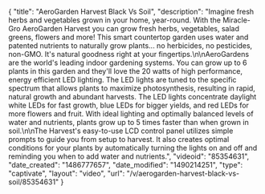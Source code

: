 {
    "title": "AeroGarden Harvest Black Vs Soil",
    "description": "Imagine fresh herbs and vegetables grown in your home, year-round. With the Miracle-Gro AeroGarden Harvest you can grow fresh herbs, vegetables, salad greens, flowers and more! This smart countertop garden uses water and patented nutrients to naturally grow plants... no herbicides, no pesticides, non-GMO. It's natural goodness right at your fingertips.\n\nAeroGardens are the world's leading indoor gardening systems. You can grow up to 6 plants in this garden and they'll love the 20 watts of high performance, energy efficient LED lighting. The LED lights are tuned to the specific spectrum that allows plants to maximize photosynthesis, resulting in rapid, natural growth and abundant harvests. The LED lights concentrate daylight white LEDs for fast growth, blue LEDs for bigger yields, and red LEDs for more flowers and fruit. With ideal lighting and optimally balanced levels of water and nutrients, plants grow up to 5 times faster than when grown in soil.\n\nThe Harvest's easy-to-use LCD control panel utilizes simple prompts to guide you from setup to harvest. It also creates optimal conditions for your plants by automatically turning the lights on and off and reminding you when to add water and nutrients.",
    "videoid": "85354631",
    "date_created": "1486777657",
    "date_modified": "1490214251",
    "type": "captivate",
    "layout": "video",
    "url": "\/v\/aerogarden-harvest-black-vs-soil\/85354631"
}